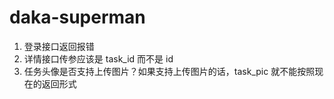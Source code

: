 # daka-superman

1. 登录接口返回报错
2. 详情接口传参应该是 task_id 而不是 id
3. 任务头像是否支持上传图片？如果支持上传图片的话，task_pic 就不能按照现在的返回形式